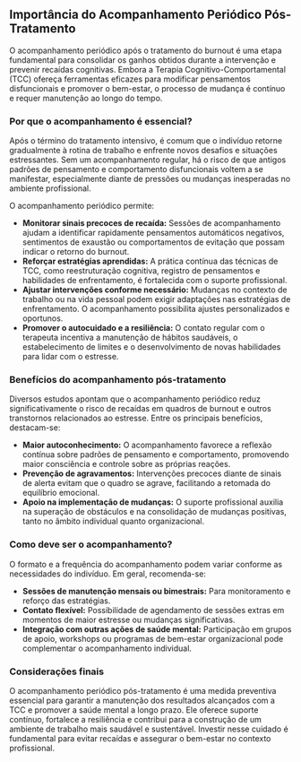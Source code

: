 
## Importância do Acompanhamento Periódico Pós-Tratamento

O acompanhamento periódico após o tratamento do burnout é uma etapa fundamental para consolidar os ganhos obtidos durante a intervenção e prevenir recaídas cognitivas. Embora a Terapia Cognitivo-Comportamental (TCC) ofereça ferramentas eficazes para modificar pensamentos disfuncionais e promover o bem-estar, o processo de mudança é contínuo e requer manutenção ao longo do tempo.

### Por que o acompanhamento é essencial?

Após o término do tratamento intensivo, é comum que o indivíduo retorne gradualmente à rotina de trabalho e enfrente novos desafios e situações estressantes. Sem um acompanhamento regular, há o risco de que antigos padrões de pensamento e comportamento disfuncionais voltem a se manifestar, especialmente diante de pressões ou mudanças inesperadas no ambiente profissional.

O acompanhamento periódico permite:

- **Monitorar sinais precoces de recaída:** Sessões de acompanhamento ajudam a identificar rapidamente pensamentos automáticos negativos, sentimentos de exaustão ou comportamentos de evitação que possam indicar o retorno do burnout.
- **Reforçar estratégias aprendidas:** A prática contínua das técnicas de TCC, como reestruturação cognitiva, registro de pensamentos e habilidades de enfrentamento, é fortalecida com o suporte profissional.
- **Ajustar intervenções conforme necessário:** Mudanças no contexto de trabalho ou na vida pessoal podem exigir adaptações nas estratégias de enfrentamento. O acompanhamento possibilita ajustes personalizados e oportunos.
- **Promover o autocuidado e a resiliência:** O contato regular com o terapeuta incentiva a manutenção de hábitos saudáveis, o estabelecimento de limites e o desenvolvimento de novas habilidades para lidar com o estresse.

### Benefícios do acompanhamento pós-tratamento

Diversos estudos apontam que o acompanhamento periódico reduz significativamente o risco de recaídas em quadros de burnout e outros transtornos relacionados ao estresse. Entre os principais benefícios, destacam-se:

- **Maior autoconhecimento:** O acompanhamento favorece a reflexão contínua sobre padrões de pensamento e comportamento, promovendo maior consciência e controle sobre as próprias reações.
- **Prevenção de agravamentos:** Intervenções precoces diante de sinais de alerta evitam que o quadro se agrave, facilitando a retomada do equilíbrio emocional.
- **Apoio na implementação de mudanças:** O suporte profissional auxilia na superação de obstáculos e na consolidação de mudanças positivas, tanto no âmbito individual quanto organizacional.

### Como deve ser o acompanhamento?

O formato e a frequência do acompanhamento podem variar conforme as necessidades do indivíduo. Em geral, recomenda-se:

- **Sessões de manutenção mensais ou bimestrais:** Para monitoramento e reforço das estratégias.
- **Contato flexível:** Possibilidade de agendamento de sessões extras em momentos de maior estresse ou mudanças significativas.
- **Integração com outras ações de saúde mental:** Participação em grupos de apoio, workshops ou programas de bem-estar organizacional pode complementar o acompanhamento individual.

### Considerações finais

O acompanhamento periódico pós-tratamento é uma medida preventiva essencial para garantir a manutenção dos resultados alcançados com a TCC e promover a saúde mental a longo prazo. Ele oferece suporte contínuo, fortalece a resiliência e contribui para a construção de um ambiente de trabalho mais saudável e sustentável. Investir nesse cuidado é fundamental para evitar recaídas e assegurar o bem-estar no contexto profissional.
```